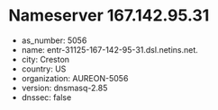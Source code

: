 # Nameserver 167.142.95.31

* as_number: 5056
* name: entr-31125-167-142-95-31.dsl.netins.net.
* city: Creston
* country: US
* organization: AUREON-5056
* version: dnsmasq-2.85
* dnssec: false
